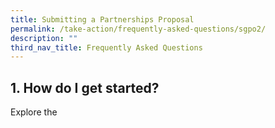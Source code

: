 ```yaml
---
title: Submitting a Partnerships Proposal
permalink: /take-action/frequently-asked-questions/sgpo2/
description: ""
third_nav_title: Frequently Asked Questions
---
```

## 1. How do I get started? 

Explore the